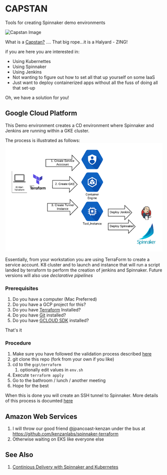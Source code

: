 # CAPSTAN
Tools for creating Spinnaker demo environments

![Capstan Image](https://upload.wikimedia.org/wikipedia/commons/thumb/e/ea/Star_of_India_capstan_1.JPG/320px-Star_of_India_capstan_1.JPG)

What is a [Capstan?](https://en.wikipedia.org/wiki/Capstan_(nautical)) .... That big rope...it is a Halyard - ZING!

if you are here you are interested in:
- Using Kubernettes
- Using Spinnaker
- Using Jenkins
- Not wanting to figure out how to set all that up yourself on some IaaS
- Just want to deploy containerized apps without all the fuss of doing all that set-up

Oh, we have a solution for you!

## Google Cloud Platform

This Demo environment creates a CD environment where Spinnaker and Jenkins are running within a GKE cluster.

The process is illustrated as follows:
![GCP Process](gcp_process.png)


Essentially, from your workstation you are using TerraForm to create a service account. K8 cluster and to launch and instance that will run a script landed by terraform to perform the creation of  jenkins and Spinnaker. Future versions will also use *declarative pipelines*

### Prerequisites

1. Do you have a computer (Mac Preferred)
1. Do you have a GCP project for this?
1. Do you have [Terraform](https://www.terraform.io/) Installed?
1. Do you have [Git](https://git-scm.com/book/en/v2/Getting-Started-Installing-Git) installed?
1. Do you have [GCLOUD SDK](https://cloud.google.com/sdk/downloads) installed?

That's it


### Procedure
1. Make sure you have followed the validation process described [here](./gcp/README.md)
1. git clone this repo (fork from your own if you like)
1. cd to the `gcp\terraform`
   1. optionally edit values in `env.sh`
1. Execute `terraform apply`
1. Go to the bathroom / lunch / another meeting
1. Hope for the best

When this is done you will create an SSH tunnel to Spinnaker. More details of this process is documted [here](./gcp/README.md)


## Amazon Web Services

1. I will throw our good friend @jpancoast-kenzan under the bus at https://github.com/kenzanlabs/spinnaker-terraform
1. Otherwise waiting on EKS like everyone else



## See Also

1. [Continious Delivery with Spinnaker and Kubernetes](http://continuousdelivery.kenzan.com/)





